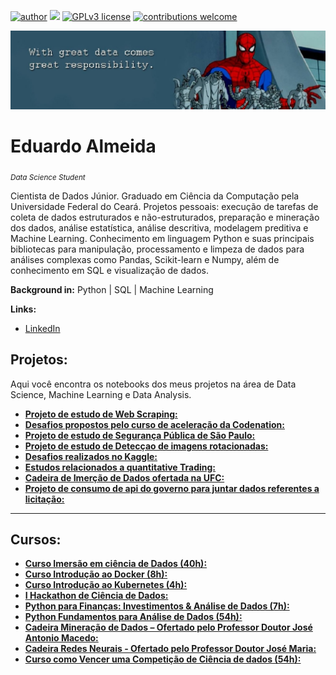 [![author](https://img.shields.io/badge/author-Eduardo%20Almeida-red.svg)](https://www.linkedin.com/in/eduardo-almeida-814a676a/) [![](https://img.shields.io/badge/python-3.7+-blue.svg)](https://www.python.org/downloads/release/python-365/) [![GPLv3 license](https://img.shields.io/badge/License-GPLv3-blue.svg)](http://perso.crans.org/besson/LICENSE.html) [![contributions welcome](https://img.shields.io/badge/contributions-welcome-brightgreen.svg?style=flat)](https://github.com/eduardo-almeida)

<p align="center">
  <img src="banner.jpeg" >
</p>

# Eduardo Almeida 
<sub>*Data Science Student*</sub>  

Cientista de Dados Júnior. Graduado em Ciência da Computação pela Universidade Federal do Ceará. 
Projetos pessoais: execução de tarefas de coleta de dados estruturados e não-estruturados, preparação e mineração dos dados, análise estatística, análise descritiva, modelagem preditiva e Machine Learning. Conhecimento em linguagem Python e suas principais bibliotecas para manipulação, processamento e limpeza de dados para análises complexas como Pandas, Scikit-learn e Numpy, além de conhecimento em SQL e visualização de dados.    

**Background in:** Python | SQL | Machine Learning  

**Links:**
* [LinkedIn](https://www.linkedin.com/in/eduardo-almeida-814a676a/)


## Projetos:

Aqui você encontra os notebooks dos meus projetos na área de Data Science, Machine Learning e Data Analysis. 

* [**Projeto de estudo de Web Scraping:**](https://github.com/eduardo-almeida/Data_Science/blob/master/Webscraping/Resident%20Evil/Main.ipynb)
* [**Desafios propostos pelo curso de aceleração da Codenation:**](https://github.com/eduardo-almeida/Data_Science/tree/master/codenation)
* [**Projeto de estudo de Segurança Pública de São Paulo:**](https://github.com/eduardo-almeida/Data_Science/blob/master/seguranca_publica/Main.ipynb)
* [**Projeto de estudo de Detecçao de imagens rotacionadas:**](https://github.com/eduardo-almeida/Data_Science/blob/master/detectar_faces/Main.ipynb)
* [**Desafios realizados no Kaggle:**](https://github.com/eduardo-almeida/Data_Science/tree/master/kaggle)
* [**Estudos relacionados a quantitative Trading:**](https://github.com/eduardo-almeida/trading)
* [**Cadeira de Imerção de Dados ofertada na UFC:**](https://github.com/eduardo-almeida/data-science-cookbook)
* [**Projeto de consumo de api do governo para juntar dados referentes a licitação:**](https://github.com/eduardo-almeida/compras_governamentais)
---
## Cursos:
 
* [**Curso Imersão em ciência de Dados (40h):**](https://drive.google.com/file/d/1EIDIyn8AUL4VAziqoQneSJcIP6_jUUVR/view)
* [**Curso Introdução ao Docker (8h):**](https://drive.google.com/file/d/1jeYVcLbMzI5ex3n_TYZZTl7QzW95Irbg/view)
* [**Curso Introdução ao Kubernetes (4h):**](https://drive.google.com/file/d/11XmwTbvc4JqA4xVcBqkr6XEL-dFLV0Ju/view)
* [**I Hackathon de Ciência de Dados:**](https://drive.google.com/file/d/16a5Z-sOdFxARrK9HN1lixLmTWtHzkkdP/view)
* [**Python para Finanças: Investimentos & Análise de Dados (7h):**](https://www.udemy.com/certificate/UC-b5ec8341-d243-4c5e-8e59-f432018826ed/)
* [**Python Fundamentos para Análise de Dados (54h):**](https://www.datascienceacademy.com.br/course?courseid=python-fundamentos)
* [**Cadeira Mineração de Dados – Ofertado pelo Professor Doutor José Antonio Macedo:**](https://www.linkedin.com/in/j-macedo/)
* [**Cadeira Redes Neurais - Ofertado pelo Professor Doutor José Maria:**](https://www.linkedin.com/in/jose-maria-4720033/)
* [**Curso como Vencer uma Competição de Ciência de dados (54h):**](https://www.coursera.org/learn/competitive-data-science?specialization=aml)
